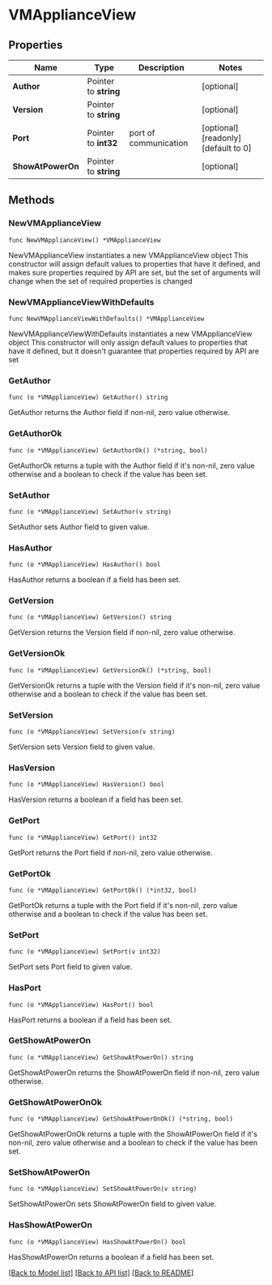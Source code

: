 # VMApplianceView

## Properties

Name | Type | Description | Notes
------------ | ------------- | ------------- | -------------
**Author** | Pointer to **string** |  | [optional] 
**Version** | Pointer to **string** |  | [optional] 
**Port** | Pointer to **int32** | port of communication | [optional] [readonly] [default to 0]
**ShowAtPowerOn** | Pointer to **string** |  | [optional] 

## Methods

### NewVMApplianceView

`func NewVMApplianceView() *VMApplianceView`

NewVMApplianceView instantiates a new VMApplianceView object
This constructor will assign default values to properties that have it defined,
and makes sure properties required by API are set, but the set of arguments
will change when the set of required properties is changed

### NewVMApplianceViewWithDefaults

`func NewVMApplianceViewWithDefaults() *VMApplianceView`

NewVMApplianceViewWithDefaults instantiates a new VMApplianceView object
This constructor will only assign default values to properties that have it defined,
but it doesn't guarantee that properties required by API are set

### GetAuthor

`func (o *VMApplianceView) GetAuthor() string`

GetAuthor returns the Author field if non-nil, zero value otherwise.

### GetAuthorOk

`func (o *VMApplianceView) GetAuthorOk() (*string, bool)`

GetAuthorOk returns a tuple with the Author field if it's non-nil, zero value otherwise
and a boolean to check if the value has been set.

### SetAuthor

`func (o *VMApplianceView) SetAuthor(v string)`

SetAuthor sets Author field to given value.

### HasAuthor

`func (o *VMApplianceView) HasAuthor() bool`

HasAuthor returns a boolean if a field has been set.

### GetVersion

`func (o *VMApplianceView) GetVersion() string`

GetVersion returns the Version field if non-nil, zero value otherwise.

### GetVersionOk

`func (o *VMApplianceView) GetVersionOk() (*string, bool)`

GetVersionOk returns a tuple with the Version field if it's non-nil, zero value otherwise
and a boolean to check if the value has been set.

### SetVersion

`func (o *VMApplianceView) SetVersion(v string)`

SetVersion sets Version field to given value.

### HasVersion

`func (o *VMApplianceView) HasVersion() bool`

HasVersion returns a boolean if a field has been set.

### GetPort

`func (o *VMApplianceView) GetPort() int32`

GetPort returns the Port field if non-nil, zero value otherwise.

### GetPortOk

`func (o *VMApplianceView) GetPortOk() (*int32, bool)`

GetPortOk returns a tuple with the Port field if it's non-nil, zero value otherwise
and a boolean to check if the value has been set.

### SetPort

`func (o *VMApplianceView) SetPort(v int32)`

SetPort sets Port field to given value.

### HasPort

`func (o *VMApplianceView) HasPort() bool`

HasPort returns a boolean if a field has been set.

### GetShowAtPowerOn

`func (o *VMApplianceView) GetShowAtPowerOn() string`

GetShowAtPowerOn returns the ShowAtPowerOn field if non-nil, zero value otherwise.

### GetShowAtPowerOnOk

`func (o *VMApplianceView) GetShowAtPowerOnOk() (*string, bool)`

GetShowAtPowerOnOk returns a tuple with the ShowAtPowerOn field if it's non-nil, zero value otherwise
and a boolean to check if the value has been set.

### SetShowAtPowerOn

`func (o *VMApplianceView) SetShowAtPowerOn(v string)`

SetShowAtPowerOn sets ShowAtPowerOn field to given value.

### HasShowAtPowerOn

`func (o *VMApplianceView) HasShowAtPowerOn() bool`

HasShowAtPowerOn returns a boolean if a field has been set.


[[Back to Model list]](../README.md#documentation-for-models) [[Back to API list]](../README.md#documentation-for-api-endpoints) [[Back to README]](../README.md)



